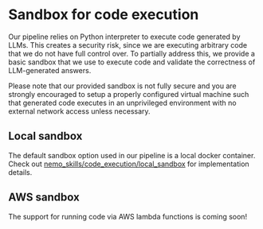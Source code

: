 # Sandbox for code execution

Our pipeline relies on Python interpreter to execute code generated by LLMs. This creates a security risk,
since we are executing arbitrary code that we do not have full control over. To partially address this,
we provide a basic sandbox that we use to execute code and validate the correctness of LLM-generated answers.

Please note that our provided sandbox is not fully secure and you are strongly encouraged to
setup a properly configured virtual machine such that generated code executes in an unprivileged environment
with no external network access unless necessary.

## Local sandbox

The default sandbox option used in our pipeline is a local docker container.
Check out [nemo_skills/code_execution/local_sandbox](/nemo_skills/code_execution/local_sandbox)
for implementation details. 

## AWS sandbox

The support for running code via AWS lambda functions is coming soon!